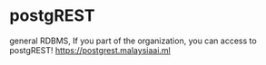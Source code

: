 # postgREST

general RDBMS, If you part of the organization, you can access to postgREST! https://postgrest.malaysiaai.ml
